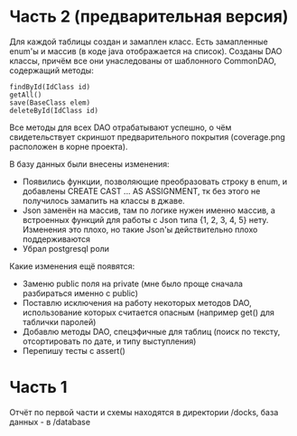 
# Часть 2 (предварительная версия)
Для каждой таблицы создан и замаплен класс. Есть замапленные enum'ы и массив (в коде java отображается на список). Созданы DAO классы, причём все они унаследованы от шаблонного CommonDAO, содержащий методы:
```
findById(IdClass id)
getAll()
save(BaseClass elem)
deleteById(IdClass id)
```
Все методы для всех DAO отрабатывают успешно, о чём свидетельствует скриншот предварительного покрытия (coverage.png расположен в корне проекта).

В базу данных были внесены изменения:
- Появились функции, позволяющие преобразовать строку в enum, и добавлены CREATE CAST ... AS ASSIGNMENT, тк без этого не получилось замапить на классы в джаве.
- Json заменён на массив, там по логике нужен именно массив, а встроенных функций для работы с Json типа {1, 2, 3, 4, 5} нету. Изменения это плохо, но такие Json'ы действительно плохо поддерживаются
- Убрал postgresql роли

Какие изменения ещё появятся:
- Заменю public поля на private (мне было проще сначала разбираться именно с public)
- Поставлю исключения на работу некоторых методов DAO, использование которых считается опасным (например get() для таблички паролей)
- Добавлю методы DAO, спецэфичные для таблиц (поиск по тексту, отсортировать по дате, и типу выступления)
- Перепишу тесты с assert()

# Часть 1
Отчёт по первой части и схемы находятся в директории /docks, база данных - в /database
